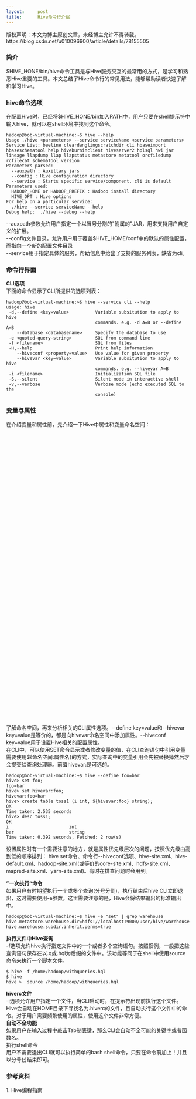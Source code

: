```yaml
---
layout:     post
title:      Hive命令行介绍
---
```

<div id="article_content" class="article_content clearfix csdn-tracking-statistics" data-pid="blog" data-mod="popu_307" data-dsm="post">
								<div class="article-copyright">
					版权声明：本文为博主原创文章，未经博主允许不得转载。					https://blog.csdn.net/u010096900/article/details/78155505				</div>
								            <link rel="stylesheet" href="https://csdnimg.cn/release/phoenix/template/css/ck_htmledit_views-f76675cdea.css">
						<div class="htmledit_views" id="content_views">
                
<h3>简介</h3>
$HIVE_HONE/bin/hive命令工具是与Hive服务交互的最常用的方式，是学习和熟悉Hive重要的工具。本文总结了Hive命令行的常见用法，能够帮助读者快速了解和学习Hive。<br><h3>hive命令选项</h3>
在配置Hive时，已经将$HIVE_HONE/bin加入PATH中，用户只要在shell提示符中输入hive，就可以在shell环境中找到这个命令。<br><p></p>
<p></p>
<pre><code class="language-plain">hadoop@bob-virtual-machine:~$ hive --help
Usage ./hive &lt;parameters&gt; --service serviceName &lt;service parameters&gt;
Service List: beeline cleardanglingscratchdir cli hbaseimport hbaseschematool help hiveburninclient hiveserver2 hplsql hwi jar lineage llapdump llap llapstatus metastore metatool orcfiledump rcfilecat schemaTool version
Parameters parsed:
  --auxpath : Auxillary jars
  --config : Hive configuration directory
  --service : Starts specific service/component. cli is default
Parameters used:
  HADOOP_HOME or HADOOP_PREFIX : Hadoop install directory
  HIVE_OPT : Hive options
For help on a particular service:
  ./hive --service serviceName --help
Debug help:  ./hive --debug --help</code></pre>--auxpath参数允许用户指定一个以冒号分割的"附属的"JAR，用来支持用户自定义的扩展。<br>
--config文件目录，允许用户用于覆盖$HIVE_HOME/conf中的默认的属性配置，而指向一个新的配置文件目录<br>
--service用于指定具体的服务，帮助信息中给出了支持的服务列表，缺省为cli。
<p></p>
<p></p>
<h3>命令行界面</h3>
<strong>CLI选项<br></strong>下面的命令显示了CLI所提供的选项列表：<br><pre><code class="language-plain">hadoop@bob-virtual-machine:~$ hive --service cli --help
usage: hive
 -d,--define &lt;key=value&gt;          Variable subsitution to apply to hive
                                  commands. e.g. -d A=B or --define A=B
    --database &lt;databasename&gt;     Specify the database to use
 -e &lt;quoted-query-string&gt;         SQL from command line
 -f &lt;filename&gt;                    SQL from files
 -H,--help                        Print help information
    --hiveconf &lt;property=value&gt;   Use value for given property
    --hivevar &lt;key=value&gt;         Variable subsitution to apply to hive
                                  commands. e.g. --hivevar A=B
 -i &lt;filename&gt;                    Initialization SQL file
 -S,--silent                      Silent mode in interactive shell
 -v,--verbose                     Verbose mode (echo executed SQL to the
                                  console)</code></pre>
<h3>变量与属性</h3>
在介绍变量和属性前，先介绍一下Hive中属性和变量命名空间：
<p></p>
<p></p>
<div style="overflow:auto;">
<table style="border-collapse:collapse;table-layout:fixed;width:0px;"><colgroup><col style="width:110.667px;"><col style="width:121.667px;"><col style="width:470.667px;"></colgroup><tbody><tr><td style="font-size:14px;color:rgb(57,57,57);border:1px solid rgb(167,167,167);overflow:hidden;text-align:center;">
<div class="table-cell-line"><span style="font-family:SimSun, STSong;color:rgb(0,0,0);background-color:transparent;"><strong>命名空间</strong></span></div>
</td>
<td style="font-size:14px;color:rgb(57,57,57);border:1px solid rgb(167,167,167);overflow:hidden;text-align:center;">
<div class="table-cell-line"><span style="font-family:SimSun, STSong;color:rgb(0,0,0);background-color:transparent;"><strong>使用权限</strong></span></div>
</td>
<td style="font-size:14px;color:rgb(57,57,57);border:1px solid rgb(167,167,167);overflow:hidden;text-align:center;">
<div class="table-cell-line"><span style="font-family:SimSun, STSong;color:rgb(0,0,0);background-color:transparent;"><strong>描述</strong></span></div>
</td>
</tr><tr><td style="font-size:14px;color:rgb(57,57,57);border:1px solid rgb(167,167,167);overflow:hidden;">
<div class="table-cell-line"><span style="font-family:SimSun, STSong;color:rgb(0,0,0);background-color:transparent;">hivevar</span></div>
</td>
<td style="font-size:14px;color:rgb(57,57,57);border:1px solid rgb(167,167,167);overflow:hidden;">
<div class="table-cell-line"><span style="font-family:SimSun, STSong;color:rgb(0,0,0);background-color:transparent;">rw</span></div>
</td>
<td style="font-size:14px;color:rgb(57,57,57);border:1px solid rgb(167,167,167);overflow:hidden;">
<div class="table-cell-line"><span style="font-family:SimSun, STSong;color:rgb(0,0,0);background-color:transparent;">用户自定义变量</span></div>
</td>
</tr><tr><td style="font-size:14px;color:rgb(57,57,57);border:1px solid rgb(167,167,167);overflow:hidden;">
<div class="table-cell-line"><span style="font-family:SimSun, STSong;color:rgb(0,0,0);background-color:transparent;">hiveconf</span></div>
</td>
<td style="font-size:14px;color:rgb(57,57,57);border:1px solid rgb(167,167,167);overflow:hidden;">
<div class="table-cell-line"><span style="font-family:SimSun, STSong;color:rgb(0,0,0);background-color:transparent;">rw</span></div>
</td>
<td style="font-size:14px;color:rgb(57,57,57);border:1px solid rgb(167,167,167);overflow:hidden;">
<div class="table-cell-line"><span style="font-family:SimSun, STSong;color:rgb(0,0,0);background-color:transparent;">Hive相关的配置属性</span></div>
</td>
</tr><tr><td style="font-size:14px;color:rgb(57,57,57);border:1px solid rgb(167,167,167);overflow:hidden;">
<div class="table-cell-line"><span style="font-family:SimSun, STSong;color:rgb(0,0,0);background-color:transparent;">system</span></div>
</td>
<td style="font-size:14px;color:rgb(57,57,57);border:1px solid rgb(167,167,167);overflow:hidden;">
<div class="table-cell-line"><span style="font-family:SimSun, STSong;color:rgb(0,0,0);background-color:transparent;">rw</span></div>
</td>
<td style="font-size:14px;color:rgb(57,57,57);border:1px solid rgb(167,167,167);overflow:hidden;">
<div class="table-cell-line"><span style="font-family:SimSun, STSong;color:rgb(0,0,0);background-color:transparent;">Java定义的配置属性</span></div>
</td>
</tr><tr><td style="font-size:14px;color:rgb(57,57,57);border:1px solid rgb(167,167,167);overflow:hidden;">
<div class="table-cell-line"><span style="font-family:SimSun, STSong;color:rgb(0,0,0);background-color:transparent;">env</span></div>
</td>
<td style="font-size:14px;color:rgb(57,57,57);border:1px solid rgb(167,167,167);overflow:hidden;">
<div class="table-cell-line"><span style="font-family:SimSun, STSong;color:rgb(0,0,0);background-color:transparent;">r</span></div>
</td>
<td style="font-size:14px;color:rgb(57,57,57);border:1px solid rgb(167,167,167);overflow:hidden;">
<div class="table-cell-line"><span style="font-family:SimSun, STSong;color:rgb(0,0,0);background-color:transparent;">shell环境定义的环境变量</span></div>
</td>
</tr></tbody></table></div>
了解命名空间，再来分析相关的CLI属性选项。--define key=value和--hivevar key=value是等价的，都是向hivevar命名空间中添加属性。--hiveconf key=value用于设置Hive相关的配置属性。<br>
在CLI中，可以使用SET命令显示或者修改变量的值，在CLI查询语句中引用变量需要使用${命名空间:属性名}的方式，实际查询中的变量引用会先被替换掉然后才会提交给查询处理器。前缀hivevar:是可选的。<br><p></p>
<p></p>
<pre><code class="language-plain">hadoop@bob-virtual-machine:~$ hive --define foo=bar
hive&gt; set foo;
foo=bar
hive&gt; set hivevar:foo;
hivevar:foo=bar
hive&gt; create table toss1 (i int, ${hivevar:foo} string);
OK
Time taken: 2.535 seconds
hive&gt; desc toss1;
OK
i                       int
bar                     string
Time taken: 0.392 seconds, Fetched: 2 row(s)</code></pre>设置属性时有一个需要注意的地方，就是属性优先级层次的问题，按照优先级由高到低的顺序排列： hive set命令、命令行--hiveconf选项、hive-site.xml、hive-default.xml、hadoop-site.xml(或等价的core-site.xml、hdfs-site.xml、mapred-site.xml、yarn-site.xml)。有时在排查问题时会用到。
<p></p>
<p><strong>”一次执行“命令</strong><br>
如果用户有时期望执行一个或多个查询(分号分割)，执行结束后hive CLI立即退出，这时需要使用-e参数。这里需要注意的是，Hive会将结果输出的标准输出中。<br></p>
<pre><code class="language-plain">hadoop@bob-virtual-machine:~$ hive -e "set" | grep warehouse
hive.metastore.warehouse.dir=hdfs://localhost:9000/user/hive/warehouse
hive.warehouse.subdir.inherit.perms=true</code></pre>
<p></p>
<p><strong>执行文件中Hive查询</strong><br>
-f选项允许hive执行指定文件中的一个或者多个查询语句。按照惯例，一般把这些查询语句保存在以.q或.hql为后缀的文件中。该功能等同于在shell中使用source命令来执行一个脚本文件。<br></p>
<p></p>
<pre><code class="language-plain">$ hive -f /home/hadoop/withqueries.hql
$ hive
hive &gt;  source /home/hadoop/withqueries.hql</code></pre><strong>hiverc文件</strong><br>
-i选项允许用户指定一个文件，当CLI启动时，在提示符出现前执行这个文件。Hive会自动在HOME目录下寻找名为.hiverc的文件，且自动执行这个文件中的命令。对于用户需要频繁使用的属性，使用这个文件非常方便。<br><strong>自动不全功能</strong><br>
如果用户在输入过程中敲击Tab制表键，那么CLI会自动不全可能的关键字或者函数名。<br>
执行shell命令<br>
用户不需要退出CLI就可以执行简单的bash shell命令，只要在命令前加上！并且以分号(;)结束即可。
<p></p>
<p></p>
<h3>参考资料</h3>
1. Hive编程指南
<p></p>
            </div>
                </div>